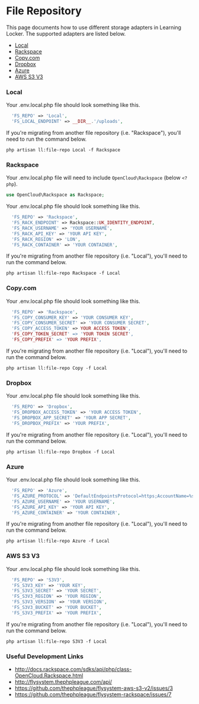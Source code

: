 # File Repository
This page documents how to use different storage adapters in Learning Locker. The supported adapters are listed below.

- [Local](#local)
- [Rackspace](#rackspace)
- [Copy.com](#copycom)
- [Dropbox](#dropbox)
- [Azure](#azure)
- [AWS S3 V3](#aws-s3-v3)

### Local
Your .env.local.php file should look something like this.
```php
  'FS_REPO' => 'Local',
  'FS_LOCAL_ENDPOINT' => __DIR__.'/uploads',
```

If you're migrating from another file repository (i.e. "Rackspace"), you'll need to run the command below.

```shell
php artisan ll:file-repo Local -f Rackspace
```

### Rackspace
Your .env.local.php file will need to include `OpenCloud\Rackspace` (below `<?php`).
```php
use OpenCloud\Rackspace as Rackspace;
```

Your .env.local.php file should look something like this.
```php
  'FS_REPO' => 'Rackspace',
  'FS_RACK_ENDPOINT' => Rackspace::UK_IDENTITY_ENDPOINT,
  'FS_RACK_USERNAME' => 'YOUR USERNAME',
  'FS_RACK_API_KEY' => 'YOUR API KEY',
  'FS_RACK_REGION' => 'LON',
  'FS_RACK_CONTAINER' => 'YOUR CONTAINER',
```

If you're migrating from another file repository (i.e. "Local"), you'll need to run the command below.

```shell
php artisan ll:file-repo Rackspace -f Local
```

### Copy.com
Your .env.local.php file should look something like this.
```php
  'FS_REPO' => 'Rackspace',
  'FS_COPY_CONSUMER_KEY' => 'YOUR CONSUMER KEY',
  'FS_COPY_CONSUMER_SECRET' => 'YOUR CONSUMER SECRET',
  'FS_COPY_ACCESS_TOKEN' => YOUR ACCESS TOKEN',
  'FS_COPY_TOKEN_SECRET' => 'YOUR TOKEN SECRET',
  'FS_COPY_PREFIX' => 'YOUR PREFIX',
```

If you're migrating from another file repository (i.e. "Local"), you'll need to run the command below.

```shell
php artisan ll:file-repo Copy -f Local
```

### Dropbox
Your .env.local.php file should look something like this.
```php
  'FS_REPO' => 'Dropbox',
  'FS_DROPBOX_ACCESS_TOKEN' => 'YOUR ACCESS TOKEN',
  'FS_DROPBOX_APP_SECRET' => 'YOUR APP SECRET',
  'FS_DROPBOX_PREFIX' => 'YOUR PREFIX',
```

If you're migrating from another file repository (i.e. "Local"), you'll need to run the command below.

```shell
php artisan ll:file-repo Dropbox -f Local
```

### Azure
Your .env.local.php file should look something like this.
```php
  'FS_REPO' => 'Azure',
  'FS_AZURE_PROTOCOL' => 'DefaultEndpointsProtocol=https;AccountName=%s;AccountKey=%s',
  'FS_AZURE_USERNAME' => 'YOUR USERNAME',
  'FS_AZURE_API_KEY' => 'YOUR API KEY',
  'FS_AZURE_CONTAINER' => 'YOUR CONTAINER',
```

If you're migrating from another file repository (i.e. "Local"), you'll need to run the command below.
```shell
php artisan ll:file-repo Azure -f Local
```

### AWS S3 V3
Your .env.local.php file should look something like this.
```php
  'FS_REPO' => 'S3V3',
  'FS_S3V3_KEY' => 'YOUR KEY',
  'FS_S3V3_SECRET' => 'YOUR SECRET',
  'FS_S3V3_REGION' => 'YOUR REGION',
  'FS_S3V3_VERSION' => 'YOUR VERSION',
  'FS_S3V3_BUCKET' => 'YOUR BUCKET',
  'FS_S3V3_PREFIX' => 'YOUR PREFIX',
```

If you're migrating from another file repository (i.e. "Local"), you'll need to run the command below.
```shell
php artisan ll:file-repo S3V3 -f Local
```

### Useful Development Links
- http://docs.rackspace.com/sdks/api/php/class-OpenCloud.Rackspace.html
- http://flysystem.thephpleague.com/api/
- https://github.com/thephpleague/flysystem-aws-s3-v2/issues/3
- https://github.com/thephpleague/flysystem-rackspace/issues/7
